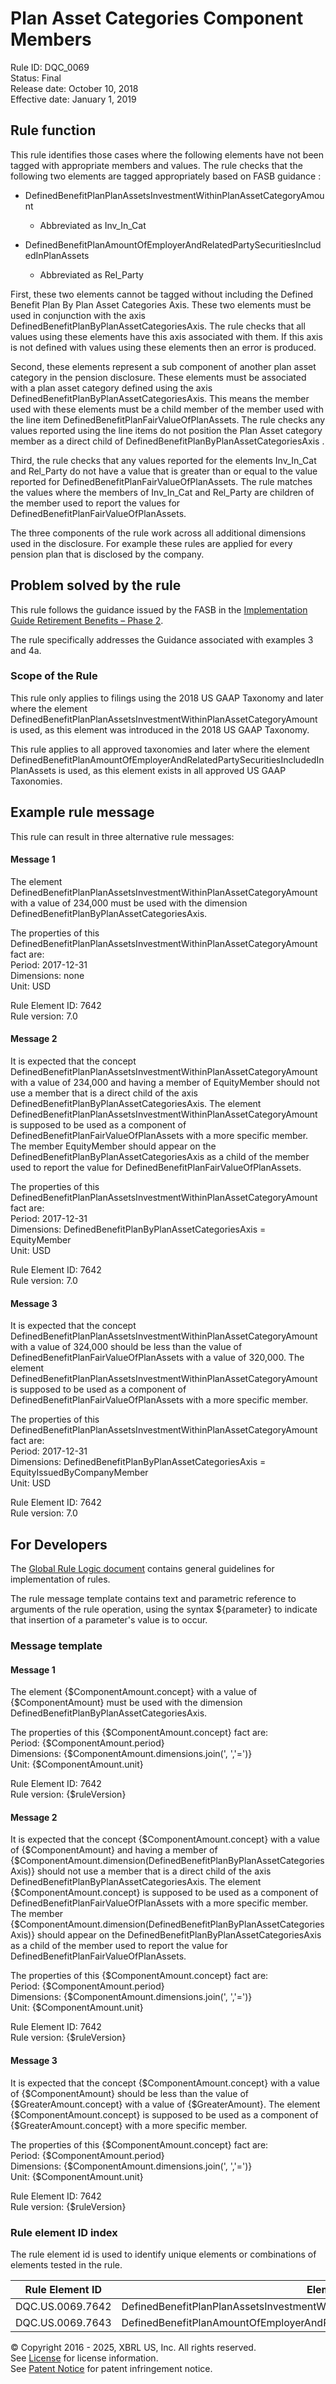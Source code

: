 # Plan Asset Categories Component Members
Rule ID: DQC_0069  
Status: Final  
Release date: October 10, 2018  
Effective date: January 1, 2019 

## Rule function 
This rule identifies those cases where the following elements have not been tagged with appropriate members and values. The rule checks that the following two elements are tagged appropriately based on FASB guidance :

- DefinedBenefitPlanPlanAssetsInvestmentWithinPlanAssetCategoryAmount

  - Abbreviated as Inv_In_Cat

- DefinedBenefitPlanAmountOfEmployerAndRelatedPartySecuritiesIncludedInPlanAssets

  - Abbreviated as Rel_Party

First, these two elements cannot be tagged without including the Defined Benefit Plan By Plan Asset Categories Axis.  These two elements must be used in conjunction with the axis DefinedBenefitPlanByPlanAssetCategoriesAxis. The rule checks that all values using these elements have this axis associated with them. If this axis is not defined with values using these elements then an error is produced.  

Second, these elements represent a sub component of another plan asset category in the pension disclosure. These elements must be associated with a plan asset category defined using the axis DefinedBenefitPlanByPlanAssetCategoriesAxis. This means the member used with these elements must be a child member of the member used with the line item DefinedBenefitPlanFairValueOfPlanAssets. The rule checks any values reported using the line items do not position the Plan Asset category member as a direct child of DefinedBenefitPlanByPlanAssetCategoriesAxis .  

Third, the rule checks that any values reported for the elements Inv_In_Cat and Rel_Party do not have a value that is greater than or equal to the value reported for DefinedBenefitPlanFairValueOfPlanAssets. The rule matches the values where the members of Inv_In_Cat and Rel_Party are children of the member used to report the values for DefinedBenefitPlanFairValueOfPlanAssets.  

The three components of the rule work across all additional dimensions used in the disclosure. For example these rules are applied for every pension plan that is disclosed by the company.  

## Problem solved by the rule
This rule follows the guidance issued by the FASB in the [Implementation Guide Retirement Benefits &#8211; Phase 2](https://www.fasb.org/cs/ContentServer?c=Document_C&#038;cid=1176169401814&#038;d=&#038;pagename=FASB%2FDocument_C%2FDocumentPage). 

The rule specifically addresses the Guidance associated with examples 3 and 4a.  

### Scope of the Rule
This rule only applies to filings using the 2018 US GAAP Taxonomy and later where the element DefinedBenefitPlanPlanAssetsInvestmentWithinPlanAssetCategoryAmount is used, as this element was introduced in the 2018 US GAAP Taxonomy.  

This rule applies to all approved taxonomies and later where the element DefinedBenefitPlanAmountOfEmployerAndRelatedPartySecuritiesIncludedInPlanAssets is used, as this element exists in all approved US GAAP Taxonomies.  

## Example rule message
This rule can result in three alternative rule messages:

#### Message 1
The element DefinedBenefitPlanPlanAssetsInvestmentWithinPlanAssetCategoryAmount with a value of 234,000 must be used with the dimension DefinedBenefitPlanByPlanAssetCategoriesAxis.  

The properties of this DefinedBenefitPlanPlanAssetsInvestmentWithinPlanAssetCategoryAmount fact are:  
Period: 2017-12-31  
Dimensions: none  
Unit: USD

Rule Element ID: 7642  
Rule version: 7.0

#### Message 2
It is expected that the concept DefinedBenefitPlanPlanAssetsInvestmentWithinPlanAssetCategoryAmount with a value of 234,000 and having a member of EquityMember should not use a member that is a direct child of the axis DefinedBenefitPlanByPlanAssetCategoriesAxis.  The element DefinedBenefitPlanPlanAssetsInvestmentWithinPlanAssetCategoryAmount is supposed to be used as a  component of DefinedBenefitPlanFairValueOfPlanAssets with a more specific member.  The member EquityMember should appear on the DefinedBenefitPlanByPlanAssetCategoriesAxis as a child of the member used to report the value for DefinedBenefitPlanFairValueOfPlanAssets.  

The properties of this DefinedBenefitPlanPlanAssetsInvestmentWithinPlanAssetCategoryAmount fact are:  
Period: 2017-12-31  
Dimensions: DefinedBenefitPlanByPlanAssetCategoriesAxis = EquityMember  
Unit: USD

Rule Element ID: 7642  
Rule version: 7.0

#### Message 3
It is expected that the concept DefinedBenefitPlanPlanAssetsInvestmentWithinPlanAssetCategoryAmount with a value of 324,000 should be less than the value of DefinedBenefitPlanFairValueOfPlanAssets with a value of 320,000.  The element DefinedBenefitPlanPlanAssetsInvestmentWithinPlanAssetCategoryAmount is supposed to be used as a  component of DefinedBenefitPlanFairValueOfPlanAssets with a more specific member.  

The properties of this DefinedBenefitPlanPlanAssetsInvestmentWithinPlanAssetCategoryAmount fact are:  
Period: 2017-12-31  
Dimensions: DefinedBenefitPlanByPlanAssetCategoriesAxis = EquityIssuedByCompanyMember  
Unit: USD

Rule Element ID: 7642  
Rule version: 7.0

## For Developers
The [Global Rule Logic document](https://github.com/DataQualityCommittee/dqc_us_rules/blob/master/docs/GlobalRuleLogic.md) contains general guidelines for implementation of rules.  

The rule message template contains text and parametric reference to arguments of the rule operation, using the syntax ${parameter} to indicate that insertion of a parameter's value is to occur.  

### Message template
#### Message 1

The element {$ComponentAmount.concept} with a value of {$ComponentAmount} must be used with the dimension DefinedBenefitPlanByPlanAssetCategoriesAxis.  

The properties of this {$ComponentAmount.concept} fact are:  
Period: {$ComponentAmount.period}  
Dimensions: {$ComponentAmount.dimensions.join(', ','=')}  
Unit: {$ComponentAmount.unit}

Rule Element ID: 7642  
Rule version: {$ruleVersion}

#### Message 2
It is expected that the concept {$ComponentAmount.concept} with a value of {$ComponentAmount}  and having a member of {$ComponentAmount.dimension(DefinedBenefitPlanByPlanAssetCategoriesAxis)} should not use a member that is a direct child of the axis DefinedBenefitPlanByPlanAssetCategoriesAxis.  The element {$ComponentAmount.concept} is supposed to be used as a  component of DefinedBenefitPlanFairValueOfPlanAssets with a more specific member.  The member {$ComponentAmount.dimension(DefinedBenefitPlanByPlanAssetCategoriesAxis)} should appear on the DefinedBenefitPlanByPlanAssetCategoriesAxis as a child of the member used to report the value for DefinedBenefitPlanFairValueOfPlanAssets.  

The properties of this {$ComponentAmount.concept} fact are:  
Period: {$ComponentAmount.period}  
Dimensions: {$ComponentAmount.dimensions.join(', ','=')}  
Unit: {$ComponentAmount.unit}

Rule Element ID: 7642  
Rule version: {$ruleVersion}

#### Message 3
It is expected that the concept {$ComponentAmount.concept} with a value of {$ComponentAmount} should be less than the value of {$GreaterAmount.concept} with a value of {$GreaterAmount}.  The element {$ComponentAmount.concept} is supposed to be used as a  component of {$GreaterAmount.concept} with a more specific member.  

The properties of this {$ComponentAmount.concept} fact are:  
Period: {$ComponentAmount.period}  
Dimensions: {$ComponentAmount.dimensions.join(', ','=')}  
Unit: {$ComponentAmount.unit}

Rule Element ID: 7642  
Rule version: {$ruleVersion}

### Rule element ID index 
The rule element id is used to identify unique elements or combinations of elements tested in the rule. 

|Rule Element ID|Element|
|--------|--------|
|DQC.US.0069.7642|DefinedBenefitPlanPlanAssetsInvestmentWithinPlanAssetCategoryAmount|
|DQC.US.0069.7643|DefinedBenefitPlanAmountOfEmployerAndRelatedPartySecuritiesIncludedInPlanAssets|

© Copyright 2016 - 2025, XBRL US, Inc. All rights reserved.   
See [License](https://xbrl.us/dqc-license) for license information.  
See [Patent Notice](https://xbrl.us/dqc-patent) for patent infringement notice.  
